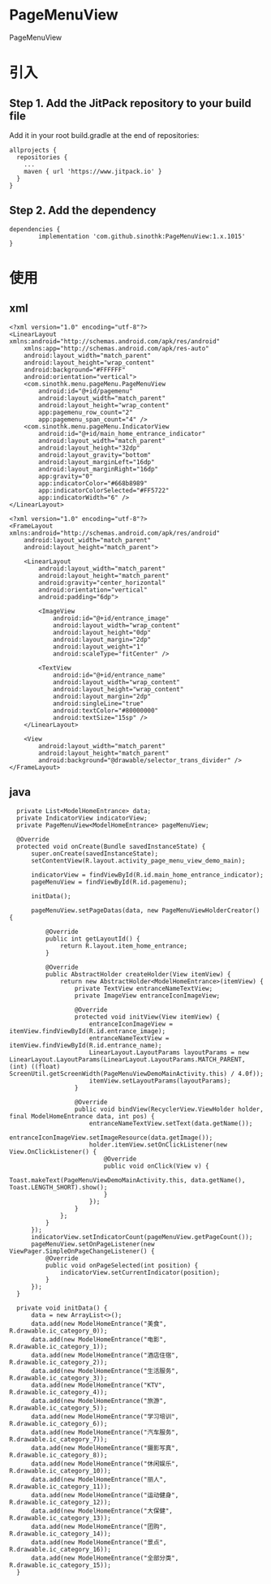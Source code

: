 # PageMenuView
PageMenuView


# 引入
## Step 1. Add the JitPack repository to your build file
  Add it in your root build.gradle at the end of repositories:
    
    allprojects {
      repositories {
        ...
        maven { url 'https://www.jitpack.io' }
      }
    }

## Step 2. Add the dependency

	dependencies {
	        implementation 'com.github.sinothk:PageMenuView:1.x.1015'
	}

# 使用
## xml
    <?xml version="1.0" encoding="utf-8"?>
    <LinearLayout xmlns:android="http://schemas.android.com/apk/res/android"
        xmlns:app="http://schemas.android.com/apk/res-auto"
        android:layout_width="match_parent"
        android:layout_height="wrap_content"
        android:background="#FFFFFF"
        android:orientation="vertical">
        <com.sinothk.menu.pageMenu.PageMenuView
            android:id="@+id/pagemenu"
            android:layout_width="match_parent"
            android:layout_height="wrap_content"
            app:pagemenu_row_count="2"
            app:pagemenu_span_count="4" />
        <com.sinothk.menu.pageMenu.IndicatorView
            android:id="@+id/main_home_entrance_indicator"
            android:layout_width="match_parent"
            android:layout_height="32dp"
            android:layout_gravity="bottom"
            android:layout_marginLeft="16dp"
            android:layout_marginRight="16dp"
            app:gravity="0"
            app:indicatorColor="#668b8989"
            app:indicatorColorSelected="#FF5722"
            app:indicatorWidth="6" />
    </LinearLayout>
    
    <?xml version="1.0" encoding="utf-8"?>
    <FrameLayout xmlns:android="http://schemas.android.com/apk/res/android"
        android:layout_width="match_parent"
        android:layout_height="match_parent">

        <LinearLayout
            android:layout_width="match_parent"
            android:layout_height="match_parent"
            android:gravity="center_horizontal"
            android:orientation="vertical"
            android:padding="6dp">

            <ImageView
                android:id="@+id/entrance_image"
                android:layout_width="wrap_content"
                android:layout_height="0dp"
                android:layout_margin="2dp"
                android:layout_weight="1"
                android:scaleType="fitCenter" />

            <TextView
                android:id="@+id/entrance_name"
                android:layout_width="wrap_content"
                android:layout_height="wrap_content"
                android:layout_margin="2dp"
                android:singleLine="true"
                android:textColor="#80000000"
                android:textSize="15sp" />
        </LinearLayout>

        <View
            android:layout_width="match_parent"
            android:layout_height="match_parent"
            android:background="@drawable/selector_trans_divider" />
    </FrameLayout>
    
  ## java
  
      private List<ModelHomeEntrance> data;
      private IndicatorView indicatorView;
      private PageMenuView<ModelHomeEntrance> pageMenuView;

      @Override
      protected void onCreate(Bundle savedInstanceState) {
          super.onCreate(savedInstanceState);
          setContentView(R.layout.activity_page_menu_view_demo_main);

          indicatorView = findViewById(R.id.main_home_entrance_indicator);
          pageMenuView = findViewById(R.id.pagemenu);

          initData();

          pageMenuView.setPageDatas(data, new PageMenuViewHolderCreator() {

              @Override
              public int getLayoutId() {
                  return R.layout.item_home_entrance;
              }

              @Override
              public AbstractHolder createHolder(View itemView) {
                  return new AbstractHolder<ModelHomeEntrance>(itemView) {
                      private TextView entranceNameTextView;
                      private ImageView entranceIconImageView;

                      @Override
                      protected void initView(View itemView) {
                          entranceIconImageView = itemView.findViewById(R.id.entrance_image);
                          entranceNameTextView = itemView.findViewById(R.id.entrance_name);
                          LinearLayout.LayoutParams layoutParams = new LinearLayout.LayoutParams(LinearLayout.LayoutParams.MATCH_PARENT, (int) ((float) ScreenUtil.getScreenWidth(PageMenuViewDemoMainActivity.this) / 4.0f));
                          itemView.setLayoutParams(layoutParams);
                      }

                      @Override
                      public void bindView(RecyclerView.ViewHolder holder, final ModelHomeEntrance data, int pos) {
                          entranceNameTextView.setText(data.getName());
                          entranceIconImageView.setImageResource(data.getImage());
                          holder.itemView.setOnClickListener(new View.OnClickListener() {
                              @Override
                              public void onClick(View v) {
                                  Toast.makeText(PageMenuViewDemoMainActivity.this, data.getName(), Toast.LENGTH_SHORT).show();
                              }
                          });
                      }
                  };
              }
          });
          indicatorView.setIndicatorCount(pageMenuView.getPageCount());
          pageMenuView.setOnPageListener(new ViewPager.SimpleOnPageChangeListener() {
              @Override
              public void onPageSelected(int position) {
                  indicatorView.setCurrentIndicator(position);
              }
          });
      }

      private void initData() {
          data = new ArrayList<>();
          data.add(new ModelHomeEntrance("美食", R.drawable.ic_category_0));
          data.add(new ModelHomeEntrance("电影", R.drawable.ic_category_1));
          data.add(new ModelHomeEntrance("酒店住宿", R.drawable.ic_category_2));
          data.add(new ModelHomeEntrance("生活服务", R.drawable.ic_category_3));
          data.add(new ModelHomeEntrance("KTV", R.drawable.ic_category_4));
          data.add(new ModelHomeEntrance("旅游", R.drawable.ic_category_5));
          data.add(new ModelHomeEntrance("学习培训", R.drawable.ic_category_6));
          data.add(new ModelHomeEntrance("汽车服务", R.drawable.ic_category_7));
          data.add(new ModelHomeEntrance("摄影写真", R.drawable.ic_category_8));
          data.add(new ModelHomeEntrance("休闲娱乐", R.drawable.ic_category_10));
          data.add(new ModelHomeEntrance("丽人", R.drawable.ic_category_11));
          data.add(new ModelHomeEntrance("运动健身", R.drawable.ic_category_12));
          data.add(new ModelHomeEntrance("大保健", R.drawable.ic_category_13));
          data.add(new ModelHomeEntrance("团购", R.drawable.ic_category_14));
          data.add(new ModelHomeEntrance("景点", R.drawable.ic_category_16));
          data.add(new ModelHomeEntrance("全部分类", R.drawable.ic_category_15));
      }
    
   
    
